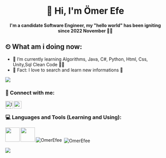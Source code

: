 <h1 align="center">  👋 Hi, I'm Ömer Efe </h1>
<h4 align="center" > I'm a candidate Software Engineer, my "hello world" has been igniting since 2022 November 👨‍🎓 </h2>

## ⏲ What am i doing now:
- 🔭 I’m currently learning Algorithms, Java, C#, Python, Html, Css, Unity,Sql Clean Code 👩‍💻
- 👋 Fact: I love to search and learn new informations 🚀</h3>
</p>

![](https://komarev.com/ghpvc/?username=your-github-OmerEfee&style=plastic)
### 📩 Connect with me:
[<img align="left" alt="linkedin | LinkedIn" width="24px" src="https://upload.wikimedia.org/wikipedia/commons/8/81/LinkedIn_icon.svg" />][linkedin]
[<img align="left" height="24" width="24" src="https://upload.wikimedia.org/wikipedia/commons/7/7e/Gmail_icon_%282020%29.svg" />][gmail]

<br />
</a>

### 💻 Languages and Tools (Learning and Using): 

[<img align="left" height="45" width="45" src="https://upload.wikimedia.org/wikipedia/tr/2/2e/Java_Logo.svg" />][java]
[<img align="left" height="45" width="45" src="https://upload.wikimedia.org/wikipedia/commons/5/59/Visual_Studio_Icon_2019.svg" />][vstudio]
<br />

<p><img align="left" src="https://github-readme-stats.vercel.app/api/top-langs?username=OmerEfee&show_icons=true&locale=en&layout=compact" alt="OmerEfee" /></p>
<p>&nbsp;<img align="center" src="https://github-readme-stats.vercel.app/api?username=OmerEfee&show_icons=true&locale=en" alt="OmerEfee" /></p>
</a>

![](./profile-3d-contrib/profile-night-rainbow.svg)

<br />

[linkedin]: https://www.linkedin.com/in/%C3%B6mer-efe-peltek-7aab51253/
[gmail]: mailto:oefepeltek@gmail.com
[github]: https://github.com/OmerEfee
[java]: https://www.java.com/en/
[vstudio]: https://visualstudio.microsoft.com/
